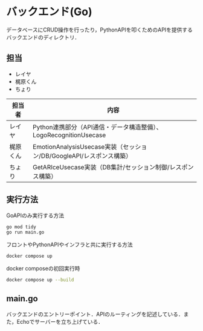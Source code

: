 # バックエンド(Go) 
データベースにCRUD操作を行ったり，PythonAPIを叩くためのAPIを提供するバックエンドのディレクトリ．

## 担当
- レイヤ
- 梶原くん
- ちょり

| 担当者  | 内容                                                   |
|------|------------------------------------------------------|
| レイヤ  | Python連携部分（API通信・データ構造整備）、LogoRecognitionUsecase     |
| 梶原くん | EmotionAnalysisUsecase実装（セッション/DB/GoogleAPI/レスポンス構築） |
| ちょり  | GetARIceUsecase実装（DB集計/セッション制御/レスポンス構築）              |

## 実行方法
GoAPIのみ実行する方法
```bash
go mod tidy
go run main.go
```
フロントやPythonAPIやインフラと共に実行する方法
```bash
docker compose up
```
docker composeの初回実行時
```bash
docker compose up --build
```

## main.go
バックエンドのエントリーポイント．APIのルーティングを記述している．また，Echoでサーバーを立ち上げている．
